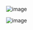 
![image](https://github.com/user-attachments/assets/1d7c5958-6c87-435d-abce-fd6a118c45e1)


![image](https://github.com/user-attachments/assets/7845dd25-2ef6-4d4f-9ce0-195d9e46a016)
